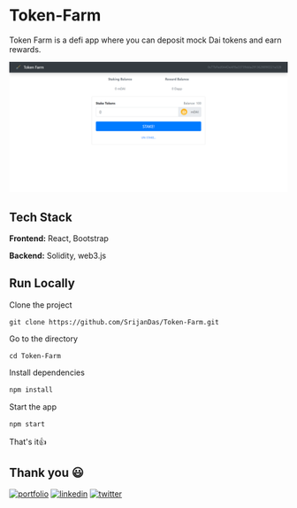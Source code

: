 # Token-Farm

Token Farm is a defi app where you can deposit mock Dai tokens and earn rewards.

![App Screenshot](./homepage.png)

## Tech Stack

**Frontend:** React, Bootstrap

**Backend:** Solidity, web3.js

## Run Locally

Clone the project

```
git clone https://github.com/SrijanDas/Token-Farm.git
```

Go to the directory

```
cd Token-Farm
```

Install dependencies

```bash
npm install
```

Start the app

```bash
npm start
```

That's it👍

## Thank you 😃

[![portfolio](https://img.shields.io/badge/my_portfolio-000?style=for-the-badge&logo=ko-fi&logoColor=white)](https://srijan-das.web.app/)
[![linkedin](https://img.shields.io/badge/linkedin-0A66C2?style=for-the-badge&logo=linkedin&logoColor=white)](https://www.linkedin.com/in/srijan-das-3591791b3)
[![twitter](https://img.shields.io/badge/twitter-1DA1F2?style=for-the-badge&logo=twitter&logoColor=white)](https://twitter.com/Srijan_1805)
